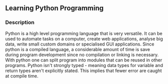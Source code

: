 ## Learning Python Programming

### Description

Python is a high level programming language that is very versatile. It can be used to automate tasks on a computer, create web applications,
analyse big data, write small custom domains or specialised GUI applications. Since python is a compiled language, a considerable amount of 
time is save during program development since no compilation or linking is necessary. With python one can split program into modules that 
can be reused in other programs. Python isn't strongly typed - meaning data types for variable and return types aren't explicitly stated.
This implies that fewer error are caught at compile time.

